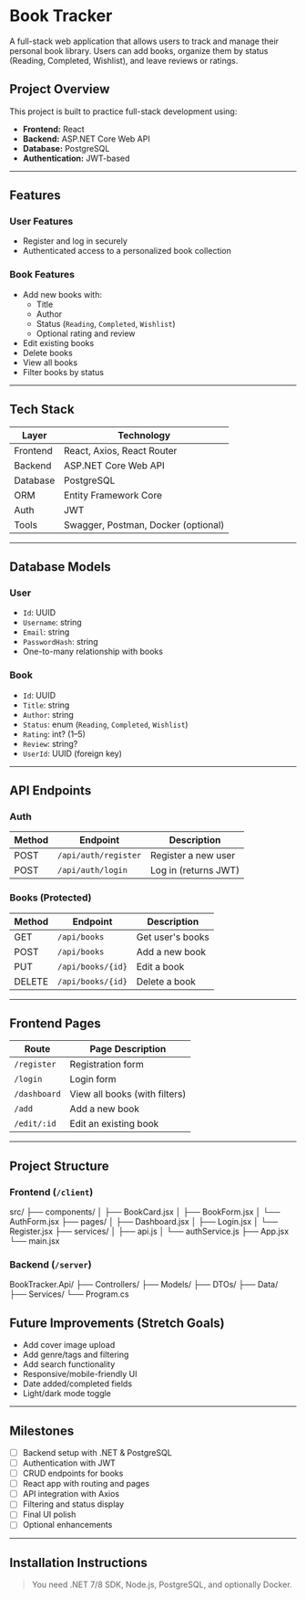# Book Tracker

A full-stack web application that allows users to track and manage their personal book library. Users can add books, organize them by status (Reading, Completed, Wishlist), and leave reviews or ratings.

## Project Overview

This project is built to practice full-stack development using:

- **Frontend:** React
- **Backend:** ASP.NET Core Web API
- **Database:** PostgreSQL
- **Authentication:** JWT-based

---

## Features

### User Features

- Register and log in securely
- Authenticated access to a personalized book collection

### Book Features

- Add new books with:
  - Title
  - Author
  - Status (`Reading`, `Completed`, `Wishlist`)
  - Optional rating and review
- Edit existing books
- Delete books
- View all books
- Filter books by status

---

## Tech Stack

| Layer    | Technology                          |
| -------- | ----------------------------------- |
| Frontend | React, Axios, React Router          |
| Backend  | ASP.NET Core Web API                |
| Database | PostgreSQL                          |
| ORM      | Entity Framework Core               |
| Auth     | JWT                                 |
| Tools    | Swagger, Postman, Docker (optional) |

---

## Database Models

### User

- `Id`: UUID
- `Username`: string
- `Email`: string
- `PasswordHash`: string
- One-to-many relationship with books

### Book

- `Id`: UUID
- `Title`: string
- `Author`: string
- `Status`: enum (`Reading`, `Completed`, `Wishlist`)
- `Rating`: int? (1–5)
- `Review`: string?
- `UserId`: UUID (foreign key)

---

## API Endpoints

### Auth

| Method | Endpoint             | Description          |
| ------ | -------------------- | -------------------- |
| POST   | `/api/auth/register` | Register a new user  |
| POST   | `/api/auth/login`    | Log in (returns JWT) |

### Books (Protected)

| Method | Endpoint          | Description      |
| ------ | ----------------- | ---------------- |
| GET    | `/api/books`      | Get user's books |
| POST   | `/api/books`      | Add a new book   |
| PUT    | `/api/books/{id}` | Edit a book      |
| DELETE | `/api/books/{id}` | Delete a book    |

---

## Frontend Pages

| Route        | Page Description              |
| ------------ | ----------------------------- |
| `/register`  | Registration form             |
| `/login`     | Login form                    |
| `/dashboard` | View all books (with filters) |
| `/add`       | Add a new book                |
| `/edit/:id`  | Edit an existing book         |

---

## Project Structure

### Frontend (`/client`)

src/
├── components/
│ ├── BookCard.jsx
│ ├── BookForm.jsx
│ └── AuthForm.jsx
├── pages/
│ ├── Dashboard.jsx
│ ├── Login.jsx
│ └── Register.jsx
├── services/
│ ├── api.js
│ └── authService.js
├── App.jsx
└── main.jsx

### Backend (`/server`)

BookTracker.Api/
├── Controllers/
├── Models/
├── DTOs/
├── Data/
├── Services/
└── Program.cs

## Future Improvements (Stretch Goals)

- Add cover image upload
- Add genre/tags and filtering
- Add search functionality
- Responsive/mobile-friendly UI
- Date added/completed fields
- Light/dark mode toggle

---

## Milestones

- [ ] Backend setup with .NET & PostgreSQL
- [ ] Authentication with JWT
- [ ] CRUD endpoints for books
- [ ] React app with routing and pages
- [ ] API integration with Axios
- [ ] Filtering and status display
- [ ] Final UI polish
- [ ] Optional enhancements

---

## Installation Instructions

> You need .NET 7/8 SDK, Node.js, PostgreSQL, and optionally Docker.
